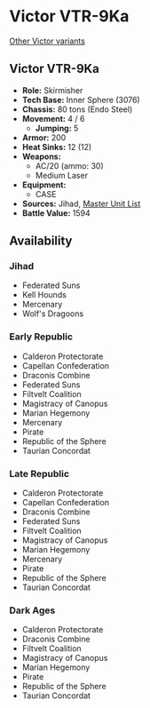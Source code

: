 # Victor VTR-9Ka

[Other Victor variants](../victor.md)

## Victor VTR-9Ka
- **Role:** Skirmisher
- **Tech Base:** Inner Sphere (3076)
- **Chassis:** 80 tons (Endo Steel)
- **Movement:** 4 / 6
  - **Jumping:** 5
- **Armor:** 200
- **Heat Sinks:** 12 (12)
- **Weapons:**
  - AC/20 (ammo: 30)
  - Medium Laser
- **Equipment:**
  - CASE
- **Sources:** Jihad, [Master Unit List](http://masterunitlist.info/Unit/Details/3413/victor-vtr-9ka)
- **Battle Value:** 1594

## Availability

### Jihad
- Federated Suns
- Kell Hounds
- Mercenary
- Wolf's Dragoons

### Early Republic
- Calderon Protectorate
- Capellan Confederation
- Draconis Combine
- Federated Suns
- Filtvelt Coalition
- Magistracy of Canopus
- Marian Hegemony
- Mercenary
- Pirate
- Republic of the Sphere
- Taurian Concordat

### Late Republic
- Calderon Protectorate
- Capellan Confederation
- Draconis Combine
- Federated Suns
- Filtvelt Coalition
- Magistracy of Canopus
- Marian Hegemony
- Mercenary
- Pirate
- Republic of the Sphere
- Taurian Concordat

### Dark Ages
- Calderon Protectorate
- Draconis Combine
- Filtvelt Coalition
- Magistracy of Canopus
- Marian Hegemony
- Pirate
- Republic of the Sphere
- Taurian Concordat

